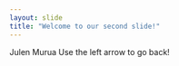 ```yaml
---
layout: slide
title: "Welcome to our second slide!"
---
```

Julen Murua
Use the left arrow to go back!
